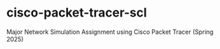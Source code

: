 # cisco-packet-tracer-scl
Major Network Simulation Assignment using Cisco Packet Tracer (Spring 2025)
